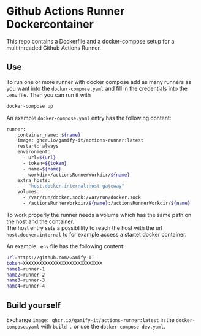 # Github Actions Runner Dockercontainer

This repo contains a Dockerfile and a docker-compose setup for a multithreaded Github Actions Runner.

## Use

To run one or more runner with docker compose add as many runners as you want into the `docker-compose.yaml` and fill in the credentials into the `.env` file. Then you can run it with
```sh
docker-compose up
```

An example `docker-compose.yaml` entry has the following content:
```sh
runner:
    container_name: ${name}
    image: ghcr.io/gamify-it/actions-runner:latest
    restart: always
    environment:
      - url=${url}
      - token=${token}
      - name=${name}
      - workdir=/actionsRunnerWorkdir/${name}
    extra_hosts:
      - "host.docker.internal:host-gateway"
    volumes:
      - /var/run/docker.sock:/var/run/docker.sock
      - /actionsRunnerWorkdir/${name}:/actionsRunnerWorkdir/${name}
```
To work properly the runner needs a volume which has the same path on the host and the container. \
The host entry sets a possiblility to reach the host with the url `host.docker.internal` to for example access a startet docker container.

An example `.env` file has the following content:
```sh
url=https://github.com/Gamify-IT
token=XXXXXXXXXXXXXXXXXXXXXXXXXXXXX
name1=runner-1
name2=runner-2
name3=runner-3
name4=runner-4
```

## Build yourself

Exchange `image: ghcr.io/gamify-it/actions-runner:latest` in the `docker-compose.yaml` with `build .` or use the `docker-compose-dev.yaml`.